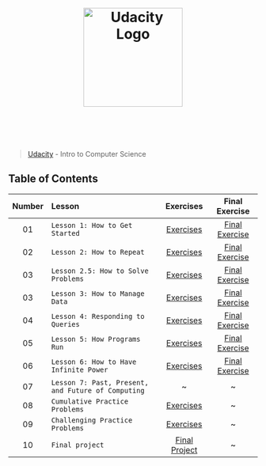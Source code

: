 <h1 align="center">
	<br>
	<img width="200" src="https://upload.wikimedia.org/wikipedia/commons/f/fd/Udacity_Logo.svg" alt="Udacity Logo">
	<br>
	<br>
	<br>
</h1>

> [Udacity](https://www.udacity.com/courses/cs101) - Intro to Computer Science

## Table of Contents

| Number | Lesson | Exercises | Final Exercise
| :---: | :--- | :---: | :---: |
| 01 | `Lesson 1: How to Get Started` | [Exercises](exercises/lesson1-how-to-get-started/) | [Final Exercise](exercises/lesson1-how-to-get-started/exercises-in-class/final-exercise.py)
| 02 | `Lesson 2: How to Repeat` | [Exercises](exercises/lesson2-how-to-repeat/) | [Final Exercise](exercises/lesson2-how-to-repeat/exercises-in-class/final-exercise.py)
| 03 | `Lesson 2.5: How to Solve Problems` | [Exercises](exercises/lesson2.5-how-to-solve-problems/) | [Final Exercise](exercises/lesson2.5-how-to-solve-problems/exercises-in-class/final-exercise.py) |
| 03 | `Lesson 3: How to Manage Data` | [Exercises](exercises/lesson3-how-to-manage-data/) | [Final Exercise](exercises/lesson3-how-to-manage-data/exercises-in-class/final-exercise.py)
| 04 | `Lesson 4: Responding to Queries` | [Exercises](exercises/lesson4-responding-to-queries) | [Final Exercise](exercises/lesson4-responding-to-queries/exercises-in-class/finishing-the-web-crawler.py)
| 05 | `Lesson 5: How Programs Run` | [Exercises](exercises/lesson5-how-programs-run/) | [Final Exercise](exercises/lesson5-how-programs-run/exercises-in-class/modifying-the-search-engine.py)
| 06 | `Lesson 6: How to Have Infinite Power` | [Exercises](exercises/lesson6-how-to-have-infinite-power/) | [Final Exercise](exercises/lesson6-how-to-have-infinite-power/exercises-in-class/finishing-urank.py)
| 07 | `Lesson 7: Past, Present, and Future of Computing` | ~ | ~ |
| 08 | `Cumulative Practice Problems` | [Exercises](exercises/cumulative-practice-problems/) | ~ |
| 09 | `Challenging Practice Problems` | [Exercises](exercises/challenging-practice-problems/) | ~ |
| 10 | `Final project` | [Final Project](exercises/final-exercise-gamers-network.py) | ~ |

